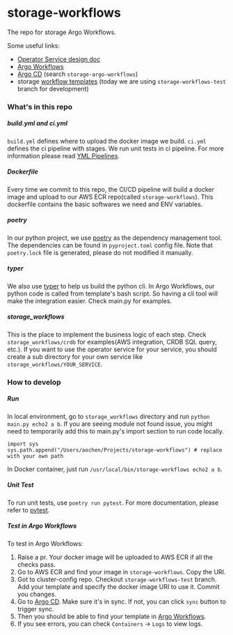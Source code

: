 # storage-workflows
The repo for storage Argo Workflows.

Some useful links:
 - [Operator Service design doc](https://docs.google.com/document/d/1paeLrixuwF9V_8LLMsiT6d3DpEoPo20lDKp9vNoDEv4/edit#heading=h.kmt9462l4emm)
 - [Argo Workflows](https://argo-workflows.infra-control-plane.doordash.red/workflows/storage-workflows?limit=50)
 - [Argo CD](https://argocd.infra-control-plane.doordash.red/) (search `storage-argo-workflows`)
 - storage [workflow templates](https://github.com/doordash/cluster-config/tree/master/argocd/workflows/storage) (today we are using `storage-workflows-test` branch for development)

### What's in this repo

##### build.yml and ci.yml
`build.yml` defines where to upload the docker image we build. `ci.yml` defines the ci pipeline with stages. We run unit tests in ci pipeline. For more information please read [YML Pipelines](https://doordash.atlassian.net/wiki/spaces/EJ/pages/1040121920/YML+Pipelines).
##### Dockerfile
Every time we commit to this repo, the CI/CD pipeline will build a docker image and upload to our AWS ECR repo(called `storage-workflows`). This dockerfile contains the basic softwares we need and ENV variables. 

##### poetry
In our python project, we use [poetry](https://python-poetry.org/) as the dependency management tool. The dependencies can be found in `pyproject.toml` config file. Note that `poetry.lock` file is generated, please do not modified it manually.

##### typer
We also use [typer](https://typer.tiangolo.com/) to help us build the python cli. In Argo Workflows, our python code is called from template's bash script. So having a cli tool will make the integration easier. Check main.py for examples.

##### storage_workflows
This is the place to implement the business logic of each step. Check `storage_workflows/crdb` for examples(AWS integration, CRDB SQL query, etc.). 
If you want to use the operator service for your service, you should create a sub directory for your own service like `storage_workflows/YOUR_SERVICE`.

### How to develop
##### Run
In local environment, go to `storage_workflows` directory and run `python main.py echo2 a b`.
If you are seeing module not found issue, you might need to temporarily add this to main.py's import section to run code locally.
```
import sys
sys.path.append("/Users/aochen/Projects/storage-workflows") # replace with your own path
```

In Docker container, just run `/usr/local/bin/storage-workflows echo2 a b`.
##### Unit Test
To run unit tests, use ```poetry run pytest```.
For more documentation, please refer to [pytest](https://docs.pytest.org/en/7.2.x/).

##### Test in Argo Workflows
To test in Argo Workflows:
1. Raise a pr. Your docker image will be uploaded to AWS ECR if all the checks pass.
2. Go to AWS ECR and find your image in `storage-workflows`. Copy the URI.
3. Got to cluster-config repo. Checkout `storage-workflows-test` branch. Add your template and specify the docker image URI to use it. Commit you changes.
4. Go to [Argo CD](https://argocd.infra-control-plane.doordash.red/). Make sure it's in sync. If not, you can click `sync` button to trigger sync.
5.  Then you should be able to find your template in [Argo Workflows](https://argo-workflows.infra-control-plane.doordash.red/workflows/storage-workflows?limit=50).
6.  If you see errors, you can check `Containers` -> `Logs` to view logs.